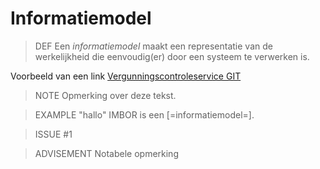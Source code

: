 # Informatiemodel

> DEF
> Een <dfn>informatiemodel</dfn> maakt een representatie van de werkelijkheid die eenvoudig(er) door een systeem te verwerken is.


Voorbeeld van een link
[Vergunningscontroleservice GIT](https://github.com/bimloket/vergunningcontrole)

> NOTE
> Opmerking over deze tekst.

> EXAMPLE "hallo"
> IMBOR is een [=informatiemodel=].

> ISSUE #1

> ADVISEMENT
> Notabele opmerking
